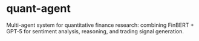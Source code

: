 # quant-agent
Multi-agent system for quantitative finance research: combining FinBERT + GPT-5 for sentiment analysis, reasoning, and trading signal generation.

